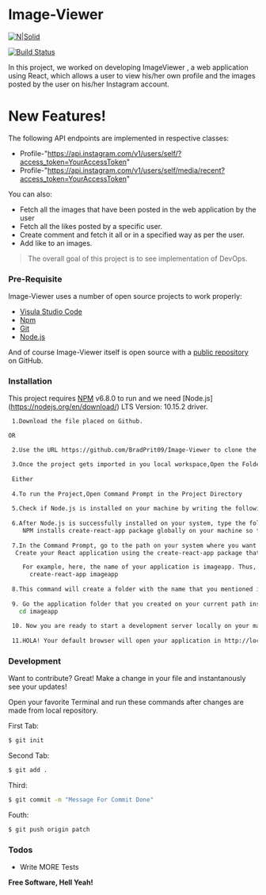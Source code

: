 # Image-Viewer

[![N|Solid](https://i0.wp.com/flixtel.in/wp-content/uploads/2018/02/cropped-mpls-new-1.png?resize=150%2C150)](https://www.upgrad.com/)

[![Build Status](https://travis-ci.org/joemccann/dillinger.svg?branch=master)](https://github.com/BradPrit09/Image-Viewer.git)

In this project, we worked on developing ImageViewer , a web application using React, which allows a user to view his/her own profile and the images posted by the user on his/her Instagram account.
 
# New Features!
The following API endpoints are  implemented in respective classes:

  - Profile-"https://api.instagram.com/v1/users/self/?access_token=YourAccessToken"
  - Profile-"https://api.instagram.com/v1/users/self/media/recent?access_token=YourAccessToken"
  


You can also:
  - Fetch all the images that have been posted in the web application by the user
  - Fetch all the likes posted by a specific user.
  - Create comment and fetch it all or in a specified way as per the user.
  - Add like to an images.



> The overall goal of this project is to see implementation of DevOps.


### Pre-Requisite

Image-Viewer uses a number of open source projects to work properly:

* [Visula Studio Code](https://code.visualstudio.com/download)
* [Npm](https://www.npmjs.com/get-npm)
* [Git](https://git-scm.com/downloads)
* [Node.js](https://nodejs.org/en/download/)


And of course Image-Viewer itself is open source with a [public repository](https://github.com/BradPrit09/Image-Viewer/) on GitHub.

### Installation

This project  requires [NPM](https://www.npmjs.com/get-npm)  v6.8.0 to run and we need [Node.js] (https://nodejs.org/en/download/) LTS Version: 10.15.2 driver.



```sh
 1.Download the file placed on Github.

OR

 2.Use the URL https://github.com/BradPrit09/Image-Viewer to clone the repository on your local machine

 3.Once the project gets imported in you local workspace,Open the Folder using Visual Studio Code for Devlopment purpose
 
 Either
 
 4.To run the Project,Open Command Prompt in the Project Directory
 
 5.Check if Node.js is installed on your machine by writing the following command: node -v
 
 6.After Node.js is successfully installed on your system, type the following command in your Command Prompt: npm i -g create-react-app
    NPM installs create-react-app package globally on your machine so that you can create a React application at any valid path on your system.
 
 7.In the Command Prompt, go to the path on your system where you want to create your application.
  Create your React application using the create-react-app package that you installed on your machine in the previous step. For this,      you would type a command which mentions create-react-app followed by the name of your application.

    For example, here, the name of your application is imageapp. Thus, the command can be written as follows:
      create-react-app imageapp
      
 8.This command will create a folder with the name that you mentioned inside your current path in the Command Prompt. This folder will consist of all the necessary configuration files that you need
 
 9. Go the application folder that you created on your current path inside the Command Prompt.
   cd imageapp
   
 10. Now you are ready to start a development server locally on your machine and run your application in development mode. For this, write the following command in your Command Prompt: npm start
 
 11.HOLA! Your default browser will open your application in http://localhost:3000/
```




### Development

Want to contribute? Great!
Make a change in your file and instantanously see your updates!

Open your favorite Terminal and run these commands after changes are made from local repository.

First Tab:
```sh
$ git init
```

Second Tab:
```sh
$ git add .
```

 Third:
```sh
$ git commit -m "Message For Commit Done"
```
Fouth:
```sh
$ git push origin patch
```

### Todos

 - Write MORE Tests
 





**Free Software, Hell Yeah!**

